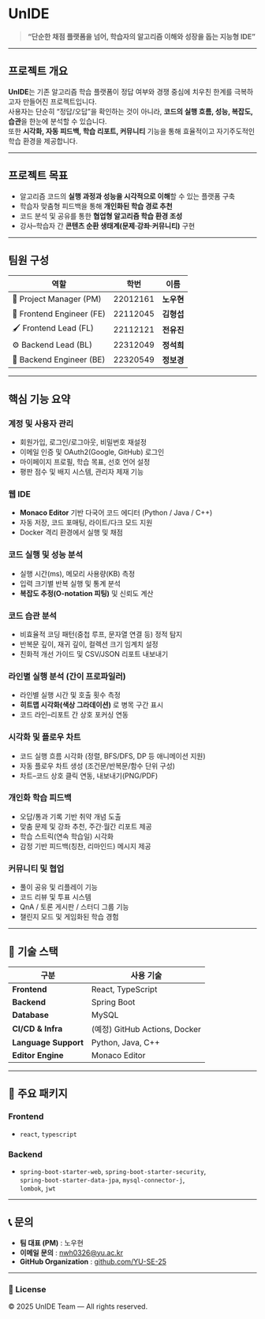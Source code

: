 # UnIDE

> **“단순한 채점 플랫폼을 넘어, 학습자의 알고리즘 이해와 성장을 돕는 지능형 IDE”**

---

## 프로젝트 개요

**UnIDE**는 기존 알고리즘 학습 플랫폼이 정답 여부와 경쟁 중심에 치우친 한계를 극복하고자 만들어진 프로젝트입니다.  
사용자는 단순히 “정답/오답”을 확인하는 것이 아니라, **코드의 실행 흐름, 성능, 복잡도, 습관**을 한눈에 분석할 수 있습니다.  
또한 **시각화, 자동 피드백, 학습 리포트, 커뮤니티** 기능을 통해 효율적이고 자기주도적인 학습 환경을 제공합니다.

---

## 프로젝트 목표

- 알고리즘 코드의 **실행 과정과 성능을 시각적으로 이해**할 수 있는 플랫폼 구축  
- 학습자 맞춤형 피드백을 통해 **개인화된 학습 경로 추천**  
- 코드 분석 및 공유를 통한 **협업형 알고리즘 학습 환경 조성**  
- 강사–학습자 간 **콘텐츠 순환 생태계(문제·강좌·커뮤니티)** 구현  

---

## 팀원 구성

| 역할 | 학번 | 이름 |
|------|------|------|
| 🧩 Project Manager (PM) | 22012161 | **노우현** |
| 🎨 Frontend Engineer (FE) | 22112045 | **김형섭** |
| 🖌️ Frontend Lead (FL) | 22112121 | **전유진** |
| ⚙️ Backend Lead (BL) | 22312049 | **정석희** |
| 🧱 Backend Engineer (BE) | 22320549 | **정보경** |

---

## 핵심 기능 요약

### 계정 및 사용자 관리
- 회원가입, 로그인/로그아웃, 비밀번호 재설정  
- 이메일 인증 및 OAuth2(Google, GitHub) 로그인  
- 마이페이지 프로필, 학습 목표, 선호 언어 설정  
- 평판 점수 및 배지 시스템, 관리자 제재 기능  

### 웹 IDE
- **Monaco Editor** 기반 다국어 코드 에디터 (Python / Java / C++)  
- 자동 저장, 코드 포매팅, 라이트/다크 모드 지원  
- Docker 격리 환경에서 실행 및 채점  

### 코드 실행 및 성능 분석
- 실행 시간(ms), 메모리 사용량(KB) 측정  
- 입력 크기별 반복 실행 및 통계 분석  
- **복잡도 추정(O-notation 피팅)** 및 신뢰도 계산  

### 코드 습관 분석
- 비효율적 코딩 패턴(중첩 루프, 문자열 연결 등) 정적 탐지  
- 반복문 깊이, 재귀 깊이, 컬렉션 크기 임계치 설정  
- 친화적 개선 가이드 및 CSV/JSON 리포트 내보내기  

### 라인별 실행 분석 (간이 프로파일러)
- 라인별 실행 시간 및 호출 횟수 측정  
- **히트맵 시각화(색상 그라데이션)** 로 병목 구간 표시  
- 코드 라인–리포트 간 상호 포커싱 연동  

### 시각화 및 플로우 차트
- 코드 실행 흐름 시각화 (정렬, BFS/DFS, DP 등 애니메이션 지원)  
- 자동 플로우 차트 생성 (조건문/반복문/함수 단위 구성)  
- 차트–코드 상호 클릭 연동, 내보내기(PNG/PDF)  

### 개인화 학습 피드백
- 오답/통과 기록 기반 취약 개념 도출  
- 맞춤 문제 및 강좌 추천, 주간·월간 리포트 제공  
- 학습 스트릭(연속 학습일) 시각화  
- 감정 기반 피드백(칭찬, 리마인드) 메시지 제공  

### 커뮤니티 및 협업
- 풀이 공유 및 리플레이 기능  
- 코드 리뷰 및 투표 시스템  
- QnA / 토론 게시판 / 스터디 그룹 기능  
- 챌린지 모드 및 게임화된 학습 경험  

---

## 🧱 기술 스택

| 구분 | 사용 기술 |
|------|------------|
| **Frontend** | React, TypeScript |
| **Backend** | Spring Boot |
| **Database** | MySQL |
| **CI/CD & Infra** | (예정) GitHub Actions, Docker |
| **Language Support** | Python, Java, C++ |
| **Editor Engine** | Monaco Editor |

---

## 🧰 주요 패키지

### Frontend
- `react`, `typescript`

### Backend
- `spring-boot-starter-web`, `spring-boot-starter-security`,  
  `spring-boot-starter-data-jpa`, `mysql-connector-j`,  
  `lombok`, `jwt`

---

## 📞 문의

- **팀 대표 (PM)** : 노우현  
- **이메일 문의** : nwh0326@yu.ac.kr
- **GitHub Organization** : [github.com/YU-SE-25](https://github.com/YU-SE-25)

---

### 🏁 License
© 2025 UnIDE Team — All rights reserved.
